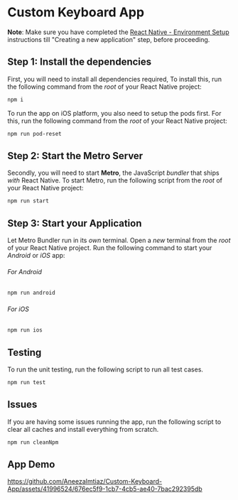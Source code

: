 # Custom Keyboard App

**Note**: Make sure you have completed the [React Native - Environment Setup](https://reactnative.dev/docs/environment-setup) instructions till "Creating a new application" step, before proceeding.

## Step 1: Install the dependencies

First, you will need to install all dependencies required,
To install this, run the following command from the _root_ of your React Native project:

```bash
npm i
```

To run the app on iOS platform, you also need to setup the pods first. For this, run the following command from the _root_ of your React Native project:

```bash
npm run pod-reset
```

## Step 2: Start the Metro Server

Secondly, you will need to start **Metro**, the JavaScript _bundler_ that ships _with_ React Native.
To start Metro, run the following script from the _root_ of your React Native project:

```bash
npm run start
```


## Step 3: Start your Application

Let Metro Bundler run in its _own_ terminal. Open a _new_ terminal from the _root_ of your React Native project. Run the following command to start your _Android_ or _iOS_ app:

###### For Android

```bash
npm run android
```


###### For iOS

```bash
npm run ios
```

## Testing

To run the unit testing, run the following script to run all test cases.

```bash
npm run test
```

## Issues

If you are having some issues running the app, run the following script to clear all caches and install everything from scratch.

```bash
npm run cleanNpm
```



## App Demo
https://github.com/AneezaImtiaz/Custom-Keyboard-App/assets/41996524/676ec5f9-1cb7-4cb5-ae40-7bac292395db
